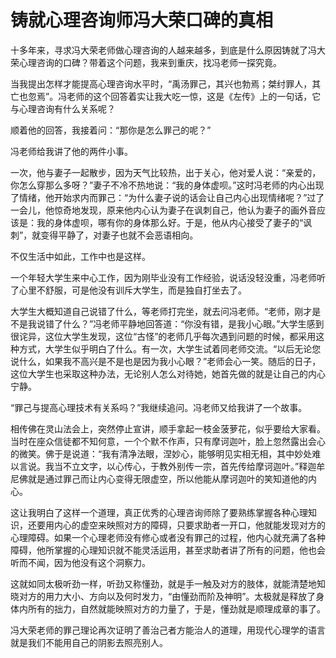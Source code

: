 # 铸就心理咨询师冯大荣口碑的真相

十多年来，寻求冯大荣老师做心理咨询的人越来越多，到底是什么原因铸就了冯大荣心理咨询的口碑？带着这个问题，我来到重庆，找冯老师一探究竟。 

当我提出怎样才能提高心理咨询水平时，“禹汤罪己，其兴也勃焉；桀纣罪人，其亡也忽焉”。冯老师的这个回答着实让我大吃一惊，这是《左传》上的一句话，它与心理咨询有什么关系呢？ 

顺着他的回答，我接着问：“那你是怎么罪己的呢？” 

冯老师给我讲了他的两件小事。 

一次，他与妻子一起散步，因为天气比较热，出于关心，他对爱人说：“亲爱的，你怎么穿那么多呀？”妻子不冷不热地说：“我的身体虚呗。”这时冯老师的内心出现了情绪，他开始求内而罪己：“为什么妻子说的话会让自己内心出现情绪呢？”过了一会儿，他惊奇地发现，原来他内心认为妻子在讽刺自己，他认为妻子的画外音应该是：我的身体虚呗，哪有你的身体那么好。于是，他从内心接受了妻子的“讽刺”，就变得平静了，对妻子也就不会恶语相向。 

不仅生活中如此，工作中也是这样。 

一个年轻大学生来中心工作，因为刚毕业没有工作经验，说话没轻没重，冯老师听了心里不舒服，可是他没有训斥大学生，而是独自打坐去了。 

大学生大概知道自己说错了什么，等老师打完坐，就去问冯老师。“老师，刚才是不是我说错了什么？”冯老师平静地回答道：“你没有错，是我小心眼。”大学生感到很诧异，这位大学生发现，这位“古怪”的老师几乎每次遇到问题的时候，都采用这种方式，大学生似乎明白了什么。有一次，大学生试着同老师交流。“以后无论您说什么，如果我不高兴是不是也是因为我小心眼？”老师会心一笑。随后的日子，这位大学生也采取这种办法，无论别人怎么对待她，她首先做的就是让自己的内心宁静。 

“罪己与提高心理技术有关系吗？”我继续追问。冯老师又给我讲了一个故事。 

相传佛在灵山法会上，突然停止宣讲，顺手拿起一枝金菠萝花，似乎要给大家看。当时在座众信徒都不知何意，一个个默不作声，只有摩诃迦叶，脸上忽然露出会心的微笑。佛于是说道：“我有清净法眼，涅妙心，能够明见实相无相，其中妙处难以言说。我当不立文字，以心传心，于教外别传一宗，首先传给摩诃迦叶。”释迦牟尼佛就是通过罪己而让内心变得无限虚空，所以他能从摩诃迦叶的笑知道他的内心。 

这让我明白了这样一个道理，真正优秀的心理咨询师除了要熟练掌握各种心理知识，还要用内心的虚空来映照对方的障碍，只要求助者一开口，他就能发现对方的心理障碍。如果一个心理老师没有修心或者没有罪己的过程，他内心就充满了各种障碍，他所掌握的心理知识就不能灵活运用，甚至求助者讲了所有的问题，他也会听而不闻，因为他没有这个洞察力。 

这就如同太极听劲一样，听劲又称懂劲，就是手一触及对方的肢体，就能清楚地知晓对方的用力大小、方向以及何时发力，“由懂劲而阶及神明”。太极就是释放了身体内所有的拙力，自然就能映照对方的力量了，于是，懂劲就是顺理成章的事了。 

冯大荣老师的罪己理论再次证明了善治己者方能治人的道理，用现代心理学的语言就是我们不能用自己的阴影去照亮别人。